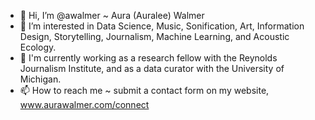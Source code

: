 - 👋 Hi, I’m @awalmer ~ Aura (Auralee) Walmer
- 👀 I’m interested in Data Science, Music, Sonification, Art, Information Design, Storytelling, Journalism, Machine Learning, and Acoustic Ecology.
- 🌱 I'm currently working as a research fellow with the Reynolds Journalism Institute, and as a data curator with the University of Michigan.
- 📫 How to reach me ~ submit a contact form on my website, www.aurawalmer.com/connect

<!---
awalmer/awalmer is a ✨ special ✨ repository because its `README.md` (this file) appears on your GitHub profile.
You can click the Preview link to take a look at your changes.
--->
